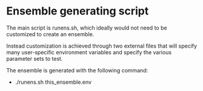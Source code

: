 # Ensemble generating script

The main script is runens.sh, which ideally would not need to be
    customized to create an ensemble.

Instead customization is achieved through two external files that
    will specify many user-specific environment variables and specify
    the various parameter sets to test.

The ensemble is generated with the following command:
- ./runens.sh this_ensemble.env


